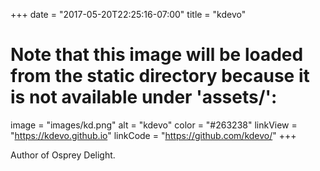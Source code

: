 +++
date = "2017-05-20T22:25:16-07:00"
title = "kdevo"
# Note that this image will be loaded from the static directory because it is not available under 'assets/':
image = "images/kd.png"
alt = "kdevo"
color = "#263238"
linkView = "https://kdevo.github.io"
linkCode = "https://github.com/kdevo/"
+++

Author of Osprey Delight.